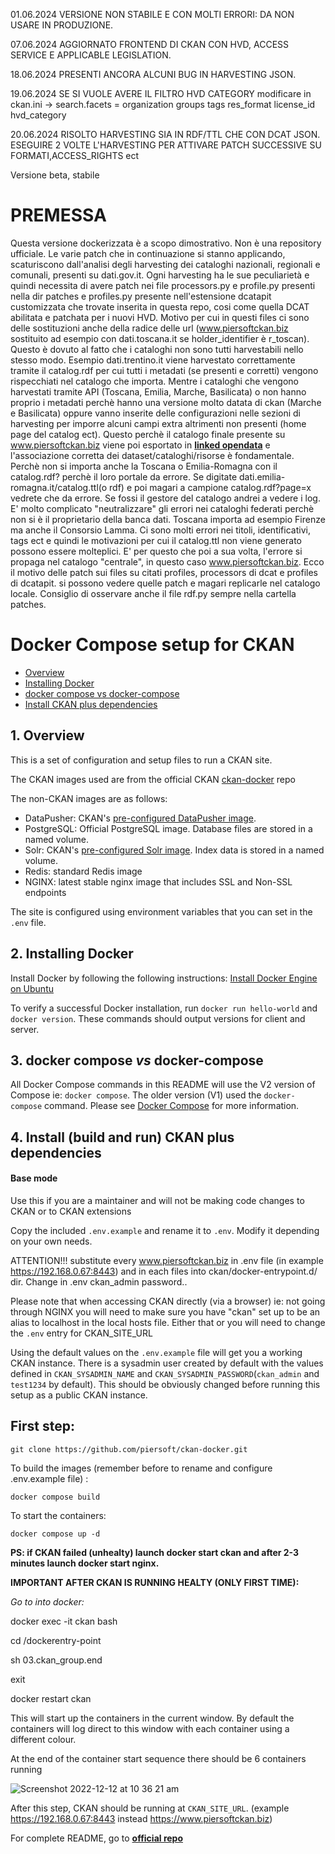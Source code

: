 01.06.2024 VERSIONE NON STABILE E CON MOLTI ERRORI: DA NON USARE IN PRODUZIONE. 

07.06.2024 AGGIORNATO FRONTEND DI CKAN CON HVD, ACCESS SERVICE E APPLICABLE LEGISLATION. 

18.06.2024 PRESENTI ANCORA ALCUNI BUG IN HARVESTING JSON. 

19.06.2024 SE SI VUOLE AVERE IL FILTRO HVD CATEGORY modificare in ckan.ini -> search.facets = organization groups tags res_format license_id hvd_category

20.06.2024 RISOLTO HARVESTING SIA IN RDF/TTL CHE CON DCAT JSON. ESEGUIRE 2 VOLTE L'HARVESTING PER ATTIVARE PATCH SUCCESSIVE SU FORMATI,ACCESS_RIGHTS ect

Versione beta, stabile



# PREMESSA
Questa versione dockerizzata è a scopo dimostrativo. Non è una repository ufficiale. Le varie patch che in continuazione si stanno applicando, scaturiscono dall'analisi degli harvesting dei cataloghi nazionali, regionali e comunali, presenti su dati.gov.it. Ogni harvesting ha le sue peculiarietà e quindi necessita di avere patch nei file processors.py e profile.py presenti nella dir patches e profiles.py presente nell'estensione dcatapit customizzata che trovate inserita in questa repo, cosi come quella DCAT abilitata e patchata per i nuovi HVD.
Motivo per cui in questi files ci sono delle sostituzioni anche della radice delle url (www.piersoftckan.biz sostituito ad esempio con dati.toscana.it se holder_identifier è r_toscan).
Questo è dovuto al fatto che i cataloghi non sono tutti harvestabili nello stesso modo. Esempio dati.trentino.it viene harvestato correttamente tramite il catalog.rdf per cui tutti i metadati (se presenti e corretti) vengono rispecchiati nel catalogo che importa. Mentre i cataloghi che vengono harvestati tramite API (Toscana, Emilia, Marche, Basilicata) o non hanno proprio i metadati perchè hanno una versione molto datata di ckan (Marche e Basilicata) oppure vanno inserite delle configurazioni nelle sezioni di harvesting per imporre alcuni campi extra altrimenti non presenti (home page del catalog ect). Questo perchè il catalogo finale presente su www.piersoftckan.biz viene poi esportato in [__linked opendata__](https://www.piersoftckan.biz/sparql) e l'associazione corretta dei dataset/cataloghi/risorse è fondamentale. 
Perchè non si importa anche la Toscana o Emilia-Romagna con il catalog.rdf? perchè il loro portale da errore. Se digitate dati.emilia-romagna.it/catalog.ttl(o rdf) e poi magari a campione catalog.rdf?page=x vedrete che da errore. Se fossi il gestore del catalogo andrei a vedere i log. E' molto complicato "neutralizzare" gli errori nei cataloghi federati perchè non si è il proprietario della banca dati. Toscana importa ad esempio Firenze ma anche il Consorsio Lamma. Ci sono molti errori nei titoli, identificativi, tags ect e quindi le motivazioni per cui il catalog.ttl non viene generato possono essere molteplici. E' per questo che poi a sua volta, l'errore si propaga nel catalogo "centrale", in questo caso www.piersoftckan.biz. Ecco il motivo delle patch sui files su citati profiles, processors di dcat e profiles di dcatapit. si possono vedere quelle patch e magari replicarle nel catalogo locale. Consiglio di osservare anche il file rdf.py sempre nella cartella patches.


# Docker Compose setup for CKAN


* [Overview](#overview)
* [Installing Docker](#installing-docker)
* [docker compose vs docker-compose](#docker-compose-vs-docker-compose)
* [Install CKAN plus dependencies](#install-ckan-plus-dependencies)



## 1.  Overview

This is a set of configuration and setup files to run a CKAN site.

The CKAN images used are from the official CKAN [ckan-docker](https://github.com/ckan/ckan-docker-base) repo

The non-CKAN images are as follows:

* DataPusher: CKAN's [pre-configured DataPusher image](https://github.com/ckan/ckan-base/tree/main/datapusher).
* PostgreSQL: Official PostgreSQL image. Database files are stored in a named volume.
* Solr: CKAN's [pre-configured Solr image](https://github.com/ckan/ckan-solr). Index data is stored in a named volume.
* Redis: standard Redis image
* NGINX: latest stable nginx image that includes SSL and Non-SSL endpoints

The site is configured using environment variables that you can set in the `.env` file.

## 2.  Installing Docker

Install Docker by following the following instructions: [Install Docker Engine on Ubuntu](https://docs.docker.com/engine/install/ubuntu/)

To verify a successful Docker installation, run `docker run hello-world` and `docker version`. These commands should output 
versions for client and server.

## 3.  docker compose *vs* docker-compose

All Docker Compose commands in this README will use the V2 version of Compose ie: `docker compose`. The older version (V1) 
used the `docker-compose` command. Please see [Docker Compose](https://docs.docker.com/compose/compose-v2/) for
more information.

## 4.  Install (build and run) CKAN plus dependencies

#### Base mode

Use this if you are a maintainer and will not be making code changes to CKAN or to CKAN extensions

Copy the included `.env.example` and rename it to `.env`. Modify it depending on your own needs.

ATTENTION!!! substitute every www.piersoftckan.biz in .env file (in example https://192.168.0.67:8443) and in each files into ckan/docker-entrypoint.d/ dir. Change in .env ckan_admin password..

Please note that when accessing CKAN directly (via a browser) ie: not going through NGINX you will need to make sure you have "ckan" set up
to be an alias to localhost in the local hosts file. Either that or you will need to change the `.env` entry for CKAN_SITE_URL

Using the default values on the `.env.example` file will get you a working CKAN instance. There is a sysadmin user created by default with the values defined in `CKAN_SYSADMIN_NAME` and `CKAN_SYSADMIN_PASSWORD`(`ckan_admin` and `test1234` by default). This should be obviously changed before running this setup as a public CKAN instance.


## First step: 

	git clone https://github.com/piersoft/ckan-docker.git

To build the images (remember before to rename and configure .env.example file) :

	docker compose build

To start the containers:

	docker compose up -d



**PS: if CKAN failed (unhealty) launch docker start ckan and after 2-3 minutes launch docker start nginx.**

**IMPORTANT AFTER CKAN IS RUNNING HEALTY (ONLY FIRST TIME):**

*Go to into docker:*

docker exec -it ckan bash 

cd /dockerentry-point 

sh 03.ckan_group.end

exit

docker restart ckan


This will start up the containers in the current window. By default the containers will log direct to this window with each container
using a different colour. 

At the end of the container start sequence there should be 6 containers running

![Screenshot 2022-12-12 at 10 36 21 am](https://user-images.githubusercontent.com/54408245/207012236-f9571baa-4d99-4ffe-bd93-30b11c4829e0.png)

After this step, CKAN should be running at `CKAN_SITE_URL`. (example https://192.168.0.67:8443 instead https://www.piersoftckan.biz)

For complete README, go to [__official repo__](https://github.com/ckan/ckan-docker)
